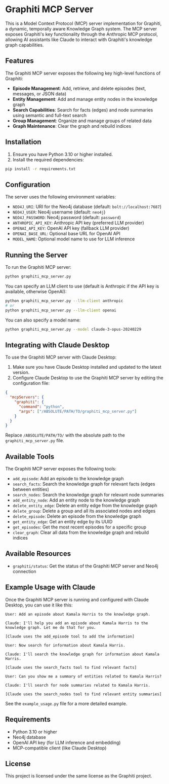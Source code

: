 # Graphiti MCP Server

This is a Model Context Protocol (MCP) server implementation for Graphiti, a dynamic, temporally aware Knowledge Graph system. The MCP server exposes Graphiti's key functionality through the Anthropic MCP protocol, allowing AI assistants like Claude to interact with Graphiti's knowledge graph capabilities.

## Features

The Graphiti MCP server exposes the following key high-level functions of Graphiti:

- **Episode Management**: Add, retrieve, and delete episodes (text, messages, or JSON data)
- **Entity Management**: Add and manage entity nodes in the knowledge graph
- **Search Capabilities**: Search for facts (edges) and node summaries using semantic and full-text search
- **Group Management**: Organize and manage groups of related data
- **Graph Maintenance**: Clear the graph and rebuild indices

## Installation

1. Ensure you have Python 3.10 or higher installed.
2. Install the required dependencies:

```bash
pip install -r requirements.txt
```

## Configuration

The server uses the following environment variables:

- `NEO4J_URI`: URI for the Neo4j database (default: `bolt://localhost:7687`)
- `NEO4J_USER`: Neo4j username (default: `neo4j`)
- `NEO4J_PASSWORD`: Neo4j password (default: `password`)
- `ANTHROPIC_API_KEY`: Anthropic API key (preferred LLM provider)
- `OPENAI_API_KEY`: OpenAI API key (fallback LLM provider)
- `OPENAI_BASE_URL`: Optional base URL for OpenAI API
- `MODEL_NAME`: Optional model name to use for LLM inference

## Running the Server

To run the Graphiti MCP server:

```bash
python graphiti_mcp_server.py
```

You can specify an LLM client to use (default is Anthropic if the API key is available, otherwise OpenAI):

```bash
python graphiti_mcp_server.py --llm-client anthropic
# or
python graphiti_mcp_server.py --llm-client openai
```

You can also specify a model name:

```bash
python graphiti_mcp_server.py --model claude-3-opus-20240229
```

## Integrating with Claude Desktop

To use the Graphiti MCP server with Claude Desktop:

1. Make sure you have Claude Desktop installed and updated to the latest version.
2. Configure Claude Desktop to use the Graphiti MCP server by editing the configuration file:

```json
{
  "mcpServers": {
    "graphiti": {
      "command": "python",
      "args": ["/ABSOLUTE/PATH/TO/graphiti_mcp_server.py"]
    }
  }
}
```

Replace `/ABSOLUTE/PATH/TO/` with the absolute path to the `graphiti_mcp_server.py` file.

## Available Tools

The Graphiti MCP server exposes the following tools:

- `add_episode`: Add an episode to the knowledge graph
- `search_facts`: Search the knowledge graph for relevant facts (edges between entities)
- `search_nodes`: Search the knowledge graph for relevant node summaries
- `add_entity_node`: Add an entity node to the knowledge graph
- `delete_entity_edge`: Delete an entity edge from the knowledge graph
- `delete_group`: Delete a group and all its associated nodes and edges
- `delete_episode`: Delete an episode from the knowledge graph
- `get_entity_edge`: Get an entity edge by its UUID
- `get_episodes`: Get the most recent episodes for a specific group
- `clear_graph`: Clear all data from the knowledge graph and rebuild indices

## Available Resources

- `graphiti/status`: Get the status of the Graphiti MCP server and Neo4j connection

## Example Usage with Claude

Once the Graphiti MCP server is running and configured with Claude Desktop, you can use it like this:

```
User: Add an episode about Kamala Harris to the knowledge graph.

Claude: I'll help you add an episode about Kamala Harris to the knowledge graph. Let me do that for you.

[Claude uses the add_episode tool to add the information]

User: Now search for information about Kamala Harris.

Claude: I'll search the knowledge graph for information about Kamala Harris.

[Claude uses the search_facts tool to find relevant facts]

User: Can you show me a summary of entities related to Kamala Harris?

Claude: I'll search for node summaries related to Kamala Harris.

[Claude uses the search_nodes tool to find relevant entity summaries]
```

See the `example_usage.py` file for a more detailed example.

## Requirements

- Python 3.10 or higher
- Neo4j database
- OpenAI API key (for LLM inference and embedding)
- MCP-compatible client (like Claude Desktop)

## License

This project is licensed under the same license as the Graphiti project.

